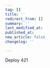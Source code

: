 ```yaml
---
tag: []
title: ''
redirect_from: []
summary: ''
last_modified_at: 
published_at: 
new_article: false
changelog: ''

---
```

Deploy 421